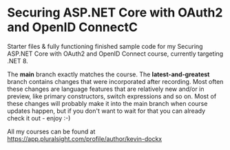 # Securing ASP.NET Core with OAuth2 and OpenID ConnectC
Starter files &amp; fully functioning finished sample code for my Securing ASP.NET Core with OAuth2 and OpenID Connect course, currently targeting .NET 8.

The **main** branch exactly matches the course. 
The **latest-and-greatest** branch contains changes that were incorporated after recording. Most often these changes are language features that are relatively new and/or in preview, like primary constructors, switch expressions and so on. Most of these changes will probably make it into the main branch when course updates happen, but if you don't want to wait for that you can already check it out - enjoy :-)

All my courses can be found at https://app.pluralsight.com/profile/author/kevin-dockx
